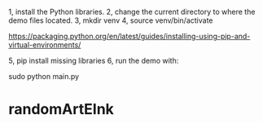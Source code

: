 1, install the Python libraries. 
2, change the current directory to where the demo files located. 
3, mkdir venv 
4, source venv/bin/activate

https://packaging.python.org/en/latest/guides/installing-using-pip-and-virtual-environments/

5, pip install missing libraries 6, run the demo with:

 sudo python main.py

# randomArtEInk
